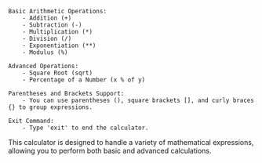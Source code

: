     Basic Arithmetic Operations:
        - Addition (+)
        - Subtraction (-)
        - Multiplication (*)
        - Division (/)
        - Exponentiation (**)
        - Modulus (%)

    Advanced Operations:
        - Square Root (sqrt)
        - Percentage of a Number (x % of y)

    Parentheses and Brackets Support:
        - You can use parentheses (), square brackets [], and curly braces {} to group expressions.

    Exit Command:
        - Type 'exit' to end the calculator.

This calculator is designed to handle a variety of mathematical expressions, allowing you to perform both basic and advanced calculations. 
